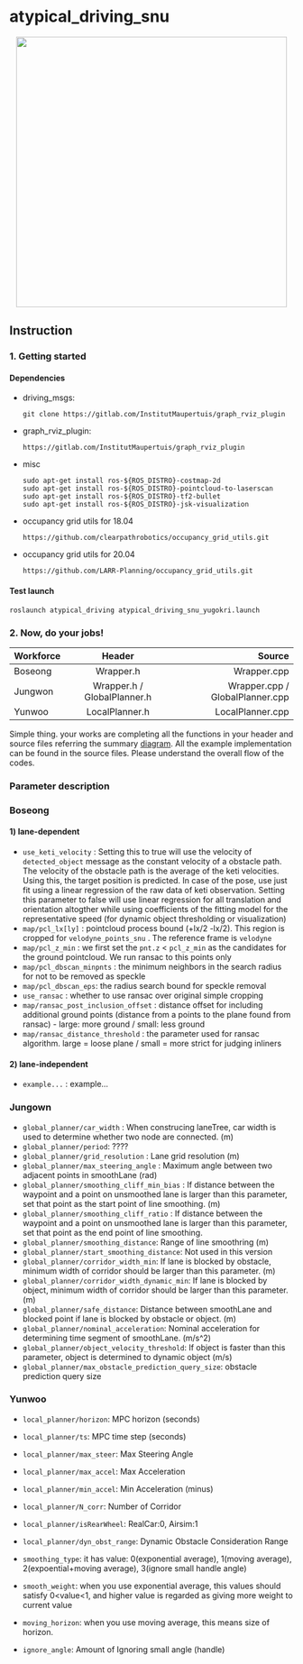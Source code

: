 # atypical_driving_snu

<p align="center">
<img src = "https://github.com/LARR-Planning/atypical_driving_snu/blob/master/img/data_structure.png" width="480"> 
</p>

## Instruction
### 1. Getting started 
#### Dependencies
* driving_msgs: 
  ```
  git clone https://gitlab.com/InstitutMaupertuis/graph_rviz_plugin
  ```  

* graph_rviz_plugin:
  ```
  https://gitlab.com/InstitutMaupertuis/graph_rviz_plugin
  ```

* misc
    ```
    sudo apt-get install ros-${ROS_DISTRO}-costmap-2d
    sudo apt-get install ros-${ROS_DISTRO}-pointcloud-to-laserscan
    sudo apt-get install ros-${ROS_DISTRO}-tf2-bullet 
    sudo apt-get install ros-${ROS_DISTRO}-jsk-visualization
    ```

* occupancy grid utils for 18.04

    ```
    https://github.com/clearpathrobotics/occupancy_grid_utils.git
    ```
* occupancy grid utils for 20.04

    ```
    https://github.com/LARR-Planning/occupancy_grid_utils.git
    ```

#### Test launch
```
roslaunch atypical_driving atypical_driving_snu_yugokri.launch 
```


### 2. Now, do your jobs! 

| Workforce      | Header           | Source  |
| ------------- |:-------------:| -----:|
| Boseong      | Wrapper.h | Wrapper.cpp |
| Jungwon      | Wrapper.h / GlobalPlanner.h      |  Wrapper.cpp / GlobalPlanner.cpp |
| Yunwoo | LocalPlanner.h      |    LocalPlanner.cpp |

Simple thing. your works are completing all the functions in your header and source files referring the summary [diagram](https://www.lucidchart.com/documents/edit/2f00f5b3-6e62-4ff4-8b19-dc401daf80f8/GdaP.vOKzV1F). 
All the example implementation can be found in the source files. Please understand the overall flow of the codes. 

### Parameter description 

### Boseong 

#### 1) lane-dependent 
* `use_keti_velocity` : Setting this to true will use the velocity of `detected_object` message as the constant velocity of a obstacle path. 
The velocity of the obstacle path is the average of the keti velocities. Using this, the target position is predicted. In case of the pose,
 use just fit using a linear regression of the raw data of keti observation. Setting this parameter to false will use linear regression for 
 all translation and orientation altogther while using coefficients of the fitting model for the representative speed (for dynamic object thresholding or visualization)
* `map/pcl_lx[ly]` : pointcloud process bound (+lx/2 -lx/2). This region is cropped for `velodyne_points_snu` . The reference frame is `velodyne`
* `map/pcl_z_min` : we first set the `pnt.z` < `pcl_z_min` as the candidates for the ground pointcloud. We run ransac to this points only 
* `map/pcl_dbscan_minpnts` : the minimum neighbors in the search radius for not to be removed as speckle
* `map/pcl_dbscan_eps`: the radius search bound for speckle removal
* `use_ransac` : whether to use ransac over original simple cropping  
* `map/ransac_post_inclusion_offset` : distance offset for including additional ground points (distance from a points to the plane found from ransac) - large: more ground / small: less ground 
* `map/ransac_distance_threshold` : the parameter used for ransac algorithm. large = loose plane / small = more strict for judging inliners 

#### 2) lane-independent

* `example...` : example... 


### Jungown 
* `global_planner/car_width` : When construcing laneTree, car width is used to determine whether two node are connected. (m)
* `global_planner/period`: ????
* `global_planner/grid_resolution` : Lane grid resolution (m)
* `global_planner/max_steering_angle` : Maximum angle between two adjacent points in smoothLane (rad)
* `global_planner/smoothing_cliff_min_bias` : If distance between the waypoint and a point on unsmoothed lane is larger than this parameter, set that point as the start point of line smoothing. (m)
* `global_planner/smoothing_cliff_ratio` : If distance between the waypoint and a point on unsmoothed lane is larger than this parameter, set that point as the end point of line smoothing.
* `global_planner/smoothing_distance`: Range of line smoothring (m)
* `global_planner/start_smoothing_distance`: Not used in this version
* `global_planner/corridor_width_min`: If lane is blocked by obstacle, minimum width of corridor should be larger than this parameter. (m) 
* `global_planner/corridor_width_dynamic_min`: If lane is blocked by object, minimum width of corridor should be larger than this parameter. (m) 
* `global_planner/safe_distance`: Distance between smoothLane and blocked point if lane is blocked by obstacle or object. (m) 
* `global_planner/nominal_acceleration`: Nominal acceleration for determining time segment of smoothLane. (m/s^2)
* `global_planner/object_velocity_threshold`: If object is faster than this parameter, object is determined to dynamic object (m/s)
* `global_planner/max_obstacle_prediction_query_size`: obstacle prediction query size

### Yunwoo 
* `local_planner/horizon`: MPC horizon (seconds)
* `local_planner/ts`: MPC time step (seconds)
* `local_planner/max_steer`: Max Steering Angle
* `local_planner/max_accel`: Max Acceleration
* `local_planner/min_accel`: Min Acceleration (minus)
* `local_planner/N_corr`: Number of Corridor
* `local_planner/isRearWheel`: RealCar:0, Airsim:1
* `local_planner/dyn_obst_range`: Dynamic Obstacle Consideration Range

* `smoothing_type`: it has value: 0(exponential average), 1(moving average), 2(expoential+moving average), 3(ignore small handle angle)
* `smooth_weight`: when you use exponential average, this values should satisfy 0<value<1, and higher value is regarded as giving more weight to current value
* `moving_horizon`: when you use moving average, this means size of horizon.
* `ignore_angle`: Amount of Ignoring small angle (handle)
